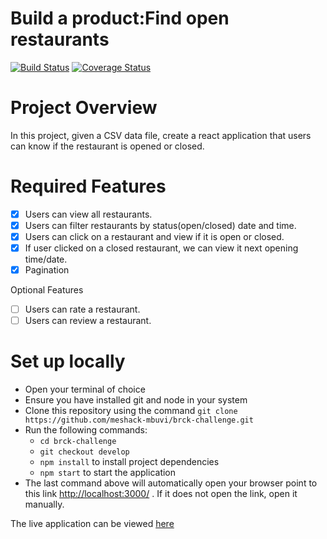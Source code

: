 # Build a product:Find open restaurants

[![Build Status](https://travis-ci.com/meshack-mbuvi/brck-challenge.svg?branch=develop)](https://travis-ci.com/meshack-mbuvi/brck-challenge)
[![Coverage Status](https://coveralls.io/repos/github/meshack-mbuvi/brck-challenge/badge.svg?branch=develop)](https://coveralls.io/github/meshack-mbuvi/brck-challenge?branch=develop)

# Project Overview

In this project, given a CSV data file, create a react application that users can know if the restaurant is opened or closed.

# Required Features

- [x] Users can view all restaurants.
- [x] Users can filter restaurants by status(open/closed) date and time.
- [x] Users can click on a restaurant and view if it is open or closed.
- [x] If user clicked on a closed restaurant, we can view it next opening time/date.
- [x] Pagination

Optional Features

- [ ] Users can rate a restaurant.
- [ ] Users can review a restaurant.

# Set up locally

- Open your terminal of choice
- Ensure you have installed git and node in your system
- Clone this repository using the command `git clone https://github.com/meshack-mbuvi/brck-challenge.git`
- Run the following commands:
  - `cd brck-challenge`
  - `git checkout develop`
  - `npm install` to install project dependencies
  - `npm start` to start the application
- The last command above will automatically open your browser point to this link [http://localhost:3000/](http://localhost:3000/) . If it does not open the link, open it manually.

The live application can be viewed [here](https://brck-challenge.herokuapp.com/)
